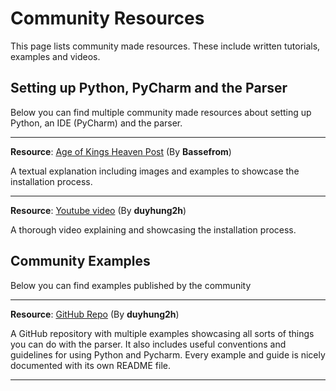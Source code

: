 # Community Resources

This page lists community made resources. These include written tutorials, examples and videos.

## Setting up Python, PyCharm and the Parser

Below you can find multiple community made resources about setting up Python, an IDE (PyCharm) and the parser.

---

**Resource**: [Age of Kings Heaven Post](https://aok.heavengames.com/cgi-bin/forums/display.cgi?action=ct&f=4,44777,,30) (By **Bassefrom**)

A textual explanation including images and examples to showcase the installation process.

--- 

**Resource**: [Youtube video](https://www.youtube.com/watch?v=6dP-pDbFCNw&feature=youtu.be) (By **duyhung2h**)

A thorough video explaining and showcasing the installation process.

## Community Examples

Below you can find examples published by the community

---

**Resource**: [GitHub Repo](https://github.com/duyhung2h/AoE2ScenarioParserTutorial) (By **duyhung2h**)

A GitHub repository with multiple examples showcasing all sorts of things you can do with the parser. 
It also includes useful conventions and guidelines for using Python and Pycharm.
Every example and guide is nicely documented with its own README file.

---